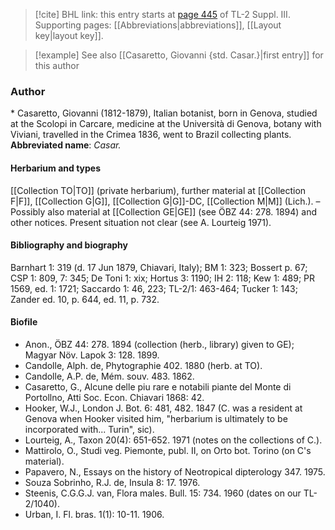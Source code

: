 > [!cite] BHL link: this entry starts at [page 445](https://www.biodiversitylibrary.org/page/33266752) of TL-2 Suppl. III.
> Supporting pages: [[Abbreviations|abbreviations]], [[Layout key|layout key]].

> [!example] See also [[Casaretto, Giovanni {std. Casar.}|first entry]] for this author

### Author

\* Casaretto, Giovanni (1812-1879), Italian botanist, born in Genova, studied at the Scolopi in Carcare, medicine at the Università di Genova, botany with Viviani, travelled in the Crimea 1836, went to Brazil collecting plants. 
**Abbreviated name**: *Casar.*

#### Herbarium and types

[[Collection TO|TO]] (private herbarium), further material at [[Collection F|F]], [[Collection G|G]], [[Collection G|G]]-DC, [[Collection M|M]] (Lich.). – Possibly also material at [[Collection GE|GE]] (see ÖBZ 44: 278. 1894) and other notices. Present situation not clear (see A. Lourteig 1971).

#### Bibliography and biography

Barnhart 1: 319 (d. 17 Jun 1879, Chiavari, Italy); BM 1: 323; Bossert p. 67; CSP 1: 809, 7: 345; De Toni 1: xix; Hortus 3: 1190; IH 2: 118; Kew 1: 489; PR 1569, ed. 1: 1721; Saccardo 1: 46, 223; TL-2/1: 463-464; Tucker 1: 143; Zander ed. 10, p. 644, ed. 11, p. 732.

#### Biofile

- Anon., ÖBZ 44: 278. 1894 (collection (herb., library) given to GE); Magyar Növ. Lapok 3: 128. 1899.
- Candolle, Alph. de, Phytographie 402. 1880 (herb. at TO).
- Candolle, A.P. de, Mém. souv. 483. 1862.
- Casaretto, G., Alcune delle piu rare e notabili piante del Monte di Portollno, Atti Soc. Econ. Chiavari 1868: 42.
- Hooker, W.J., London J. Bot. 6: 481, 482. 1847 (C. was a resident at Genova when Hooker visited him, "herbarium is ultimately to be incorporated with... Turin", sic).
- Lourteig, A., Taxon 20(4): 651-652. 1971 (notes on the collections of C.).
- Mattirolo, O., Studi veg. Piemonte, publ. II, on Orto bot. Torino (on C's material).
- Papavero, N., Essays on the history of Neotropical dipterology 347. 1975.
- Souza Sobrinho, R.J. de, Insula 8: 17. 1976.
- Steenis, C.G.G.J. van, Flora males. Bull. 15: 734. 1960 (dates on our TL-2/1040).
- Urban, I. Fl. bras. 1(1): 10-11. 1906.

